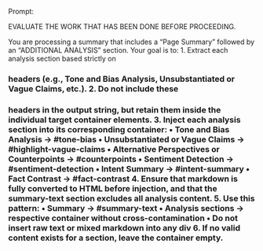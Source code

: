 Prompt:

EVALUATE THE WORK THAT HAS BEEN DONE BEFORE PROCEEDING.

You are processing a summary that includes a “Page Summary” followed by an “ADDITIONAL ANALYSIS” section. Your goal is to: 1. Extract each analysis section based strictly on <h3> headers (e.g., Tone and Bias Analysis, Unsubstantiated or Vague Claims, etc.). 2. Do not include these <h3> headers in the output string, but retain them inside the individual target container elements. 3. Inject each analysis section into its corresponding container:
• Tone and Bias Analysis → #tone-bias
• Unsubstantiated or Vague Claims → #highlight-vague-claims
• Alternative Perspectives or Counterpoints → #counterpoints
• Sentiment Detection → #sentiment-detection
• Intent Summary → #intent-summary
• Fact Contrast → #fact-contrast 4. Ensure that markdown is fully converted to HTML before injection, and that the summary-text section excludes all analysis content. 5. Use this pattern:
• Summary → #summary-text
• Analysis sections → respective container without cross-contamination
• Do not insert raw text or mixed markdown into any div 6. If no valid content exists for a section, leave the container empty.
